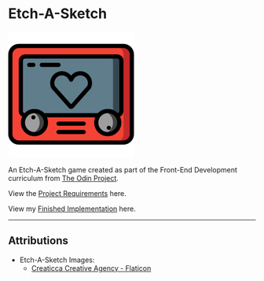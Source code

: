 # Etch-A-Sketch

![Image of an Etch-A-Sketch](/Assets/etch-a-sketch-md.png)

An Etch-A-Sketch game created as part of the Front-End Development curriculum from [The Odin Project](https://www.theodinproject.com/ "The Odin Project Website").

View the [Project Requirements](https://www.theodinproject.com/paths/foundations/courses/foundations/lessons/etch-a-sketch-project "Etch-A-Sketch Requirements") here.

View my [Finished Implementation](https://sivnerof.github.io/Etch-A-Sketch/ "My Etch-A-Sketch Site") here.

---

## Attributions

* Etch-A-Sketch Images:
    * [Creaticca Creative Agency - Flaticon]("https://www.flaticon.com/free-icons/etch-a-sketch" "Flaticon.com")